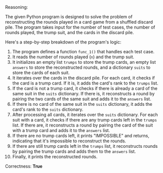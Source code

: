 Reasoning:

The given Python program is designed to solve the problem of reconstructing the rounds played in a card game from a shuffled discard pile. The program takes input for the number of test cases, the number of rounds played, the trump suit, and the cards in the discard pile.

Here's a step-by-step breakdown of the program's logic:

1.  The program defines a function `func_1()` that handles each test case.
2.  It reads the number of rounds played (`n`) and the trump suit.
3.  It initializes an empty list `trumps` to store the trump cards, an empty list `answers` to store the reconstructed rounds, and a dictionary `suits` to store the cards of each suit.
4.  It iterates over the cards in the discard pile. For each card, it checks if the card is a trump card. If it is, it adds the card's rank to the `trumps` list.
5.  If the card is not a trump card, it checks if there is already a card of the same suit in the `suits` dictionary. If there is, it reconstructs a round by pairing the two cards of the same suit and adds it to the `answers` list.
6.  If there is no card of the same suit in the `suits` dictionary, it adds the card's rank to the `suits` dictionary.
7.  After processing all cards, it iterates over the `suits` dictionary. For each suit with a card, it checks if there are any trump cards left in the `trumps` list. If there are, it reconstructs a round by pairing the card of the suit with a trump card and adds it to the `answers` list.
8.  If there are no trump cards left, it prints "IMPOSSIBLE" and returns, indicating that it's impossible to reconstruct the rounds.
9.  If there are still trump cards left in the `trumps` list, it reconstructs rounds by pairing the trump cards and adds them to the `answers` list.
10. Finally, it prints the reconstructed rounds.

Correctness: **True**